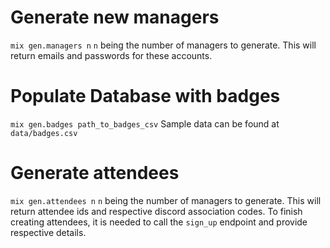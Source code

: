 # Generate new managers
`mix gen.managers n` `n` being the number of managers to generate.
This will return emails and passwords for these accounts.

# Populate Database with badges
`mix gen.badges path_to_badges_csv`
Sample data can be found at `data/badges.csv`

# Generate attendees
`mix gen.attendees n` `n` being the number of managers to generate.
This will return attendee ids and respective discord association codes.
To finish creating attendees, it is needed to call the `sign_up` endpoint and
provide respective details.
